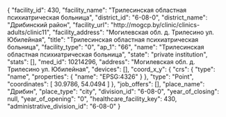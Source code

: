 {
    "facility_id": 430,
    "facility_name": "Трилесинская областная психиатрическая больница",
    "district_id": "6-08-0",
    "district_name": "Дрибинский район",
    "facility_url": "http:\/\/mogcp.by\/clinic\/clinics-adults\/clinic11",
    "facility_address": "Могилевская обл. д. Трилесино ул. Юбилейная",
    "title": "Трилесинская областная психиатрическая больница",
    "facility_type": "0",
    "ap_1": "66",
    "name": "Трилесинская областная психиатрическая больница",
    "state": "private institution",
    "stats": [],
    "med_id": 10214296,
    "address": "Могилевская обл. д. Трилесино ул. Юбилейная",
    "devices": [],
    "coord_x_y": {
        "crs": {
            "type": "name",
            "properties": {
                "name": "EPSG:4326"
            }
        },
        "type": "Point",
        "coordinates": [
            30.9786,
            54.0494
        ]
    },
    "job_offers": [],
    "place_name": "Дрибин",
    "place_type": "city",
    "division_id": "6-08-0",
    "year_of_closing": null,
    "year_of_opening": "0",
    "healthcare_facility_key": 430,
    "administrative_division_id": "6-08-0"
}